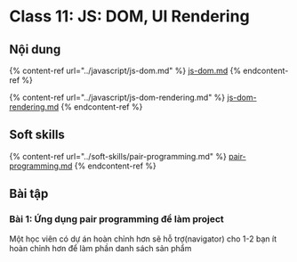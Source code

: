 # Class 11: JS: DOM, UI Rendering

## Nội dung

{% content-ref url="../javascript/js-dom.md" %}
[js-dom.md](../javascript/js-dom.md)
{% endcontent-ref %}

{% content-ref url="../javascript/js-dom-rendering.md" %}
[js-dom-rendering.md](../javascript/js-dom-rendering.md)
{% endcontent-ref %}

## Soft skills

{% content-ref url="../soft-skills/pair-programming.md" %}
[pair-programming.md](../soft-skills/pair-programming.md)
{% endcontent-ref %}

## Bài tập

### Bài 1: Ứng dụng pair programming để làm project

Một học viên có dự án hoàn chỉnh hơn sẽ hỗ trợ(navigator) cho 1-2 bạn ít hoàn chỉnh hơn để làm phần danh sách sản phẩm

